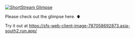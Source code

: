 [![ShortStream Glimpse](https://img.youtube.com/vi/4jLv46q58_w/default.jpg)](https://youtu.be/4jLv46q58_w)

Please check out the glimpse here. ⬆️

Try it out at https://sfs-web-client-image-787058692873.asia-south2.run.app/

